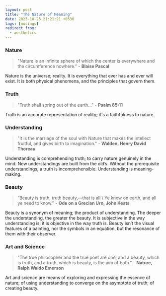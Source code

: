 ```yaml
---
layout: post
title: "The Nature of Meaning"
date: 2023-10-25 21:21:21 +0530
tags: [musings]
redirect_from:
  - aesthetics
---
```


### Nature

> "Nature is an infinite sphere of which the center is everywhere and the circumference nowhere." - **Blaise Pascal**

Nature is the universe; reality. It is everything that ever has and ever will exist. It is both physical phenomena, and the principles that govern them.

### Truth

> "Truth shall spring out of the earth..." - **Psalm 85:11**

Truth is an accurate representation of reality; it's a faithfulness to nature.

### Understanding

> "It is the marriage of the soul with Nature that makes the intellect fruitful, and gives birth to imagination." - **Walden, Henry David Thoreau**

Understanding is comprehending truth; to carry nature genuinely in the mind. New understandings are built from the old’s. Without the prerequisite understandings, a truth is incomprehensible. Understanding is meaning-making.

### Beauty

> “Beauty is truth, truth beauty,—that is all \ Ye know on earth, and all ye need to know." - **Ode on a Grecian Urn, John Keats**

Beauty is a synonym of meaning; the product of understanding. The deeper the understanding, the greater the beauty. It is subjective in the way understanding is; it is objective in the way truth is. Beauty isn’t the visual features of a painting, nor the symbols in an equation, but the resonance of them with their observer.

### Art and Science

> "The true philosopher and the true poet are one, and a beauty, which is truth, and a truth, which is beauty, is the aim of both." - **Nature, Ralph Waldo Emerson**

Art and science are means of exploring and expressing the essence of nature; of using understanding to converge on the asymptote of truth; of creating beauty.
